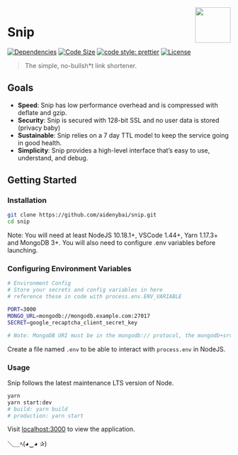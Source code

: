 <a href="https://snip.ml">
  <img src="https://snip.ml/assets/img/logo.png" width="80px" align="right" />
</a>

# Snip

[![Dependencies](https://img.shields.io/david/aidenybai/snip.svg?style=flat-square)](https://img.shields.io/david/aidenybai/snip.svg?style=flat-square)
[![Code Size](https://img.shields.io/github/languages/code-size/aidenybai/snip?style=flat-square)](https://img.shields.io/github/languages/code-size/aidenybai/snip?style=flat-square)
[![code style: prettier](https://img.shields.io/badge/code_style-prettier-ff69b4.svg?style=flat-square)](https://github.com/aidenybai/snip)
[![License](https://img.shields.io/github/license/aidenybai/snip?style=flat-square)](https://img.shields.io/github/license/aidenybai/snip?style=flat-square)

> The simple, no-bullsh\*t link shortener.

## Goals

- **Speed**: Snip has low performance overhead and is compressed with deflate and gzip.
- **Security**: Snip is secured with 128-bit SSL and no user data is stored (privacy baby)
- **Sustainable**: Snip relies on a 7 day TTL model to keep the service going in good health.
- **Simplicity**: Snip provides a high-level interface that’s easy to use, understand, and debug.

## Getting Started

### Installation

```bash
git clone https://github.com/aidenybai/snip.git
cd snip
```

Note: You will need at least NodeJS 10.18.1+, VSCode 1.44+, Yarn 1.17.3+ and MongoDB 3+. You will also need to configure .env variables before launching.

### Configuring Environment Variables

```bash
# Environment Config
# Store your secrets and config variables in here
# reference these in code with process.env.ENV_VARIABLE

PORT=3000
MONGO_URL=mongodb://mongodb.example.com:27017
SECRET=google_recaptcha_client_secret_key

# Note: MongoDB URI must be in the mongodb:// protocol, the mongodb+srv:// protocol is not supported
```

Create a file named `.env` to be able to interact with `process.env` in NodeJS.

### Usage

Snip follows the latest maintenance LTS version of Node.

```bash
yarn
yarn start:dev
# build: yarn build
# production: yarn start
```

Visit [localhost:3000](http://localhost:3000) to view the application.

＼＿ﾍ(◕‿◕ ✰)
